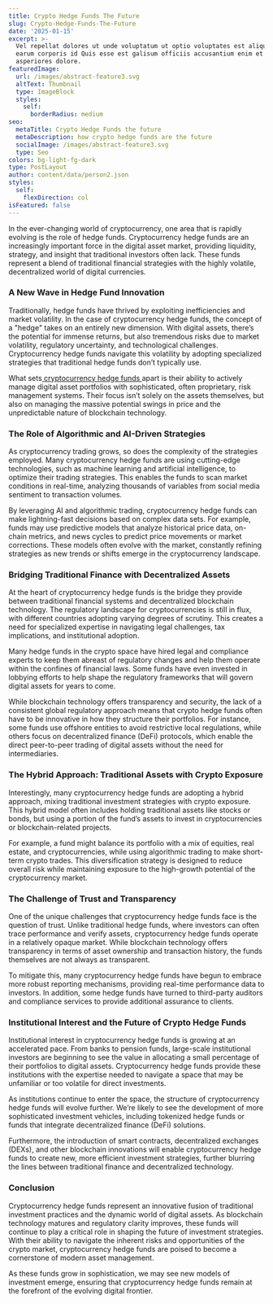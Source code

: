 ```yaml
---
title: Crypto Hedge Funds The Future
slug: Crypto-Hedge-Funds-The-Future
date: '2025-01-15'
excerpt: >-
  Vel repellat dolores ut unde voluptatum ut optio voluptates est aliquid. Ut
  earum corporis id Quis esse est galisum officiis accusantium enim et
  asperiores dolore.
featuredImage:
  url: /images/abstract-feature3.svg
  altText: Thumbnail
  type: ImageBlock
  styles:
    self:
      borderRadius: medium
seo:
  metaTitle: Crypto Hedge Funds the future
  metaDescription: how crypto hedge funds are the future
  socialImage: /images/abstract-feature3.svg
  type: Seo
colors: bg-light-fg-dark
type: PostLayout
author: content/data/person2.json
styles:
  self:
    flexDirection: col
isFeatured: false
---
```

In the ever-changing world of cryptocurrency, one area that is rapidly evolving is the role of hedge funds. Cryptocurrency hedge funds are an increasingly important force in the digital asset market, providing liquidity, strategy, and insight that traditional investors often lack. These funds represent a blend of traditional financial strategies with the highly volatile, decentralized world of digital currencies.

### A New Wave in Hedge Fund Innovation

Traditionally, hedge funds have thrived by exploiting inefficiencies and market volatility. In the case of cryptocurrency hedge funds, the concept of a "hedge" takes on an entirely new dimension. With digital assets, there’s the potential for immense returns, but also tremendous risks due to market volatility, regulatory uncertainty, and technological challenges. Cryptocurrency hedge funds navigate this volatility by adopting specialized strategies that traditional hedge funds don’t typically use.

What sets[ cryptocurrency hedge funds ](https://cryptoassetmanagers.com/crypto-hedge-fund/)apart is their ability to actively manage digital asset portfolios with sophisticated, often proprietary, risk management systems. Their focus isn’t solely on the assets themselves, but also on managing the massive potential swings in price and the unpredictable nature of blockchain technology.

### The Role of Algorithmic and AI-Driven Strategies

As cryptocurrency trading grows, so does the complexity of the strategies employed. Many cryptocurrency hedge funds are using cutting-edge technologies, such as machine learning and artificial intelligence, to optimize their trading strategies. This enables the funds to scan market conditions in real-time, analyzing thousands of variables from social media sentiment to transaction volumes.

By leveraging AI and algorithmic trading, cryptocurrency hedge funds can make lightning-fast decisions based on complex data sets. For example, funds may use predictive models that analyze historical price data, on-chain metrics, and news cycles to predict price movements or market corrections. These models often evolve with the market, constantly refining strategies as new trends or shifts emerge in the cryptocurrency landscape.

### Bridging Traditional Finance with Decentralized Assets

At the heart of cryptocurrency hedge funds is the bridge they provide between traditional financial systems and decentralized blockchain technology. The regulatory landscape for cryptocurrencies is still in flux, with different countries adopting varying degrees of scrutiny. This creates a need for specialized expertise in navigating legal challenges, tax implications, and institutional adoption.

Many hedge funds in the crypto space have hired legal and compliance experts to keep them abreast of regulatory changes and help them operate within the confines of financial laws. Some funds have even invested in lobbying efforts to help shape the regulatory frameworks that will govern digital assets for years to come.

While blockchain technology offers transparency and security, the lack of a consistent global regulatory approach means that crypto hedge funds often have to be innovative in how they structure their portfolios. For instance, some funds use offshore entities to avoid restrictive local regulations, while others focus on decentralized finance (DeFi) protocols, which enable the direct peer-to-peer trading of digital assets without the need for intermediaries.

### The Hybrid Approach: Traditional Assets with Crypto Exposure

Interestingly, many cryptocurrency hedge funds are adopting a hybrid approach, mixing traditional investment strategies with crypto exposure. This hybrid model often includes holding traditional assets like stocks or bonds, but using a portion of the fund’s assets to invest in cryptocurrencies or blockchain-related projects.

For example, a fund might balance its portfolio with a mix of equities, real estate, and cryptocurrencies, while using algorithmic trading to make short-term crypto trades. This diversification strategy is designed to reduce overall risk while maintaining exposure to the high-growth potential of the cryptocurrency market.

### The Challenge of Trust and Transparency

One of the unique challenges that cryptocurrency hedge funds face is the question of trust. Unlike traditional hedge funds, where investors can often trace performance and verify assets, cryptocurrency hedge funds operate in a relatively opaque market. While blockchain technology offers transparency in terms of asset ownership and transaction history, the funds themselves are not always as transparent.

To mitigate this, many cryptocurrency hedge funds have begun to embrace more robust reporting mechanisms, providing real-time performance data to investors. In addition, some hedge funds have turned to third-party auditors and compliance services to provide additional assurance to clients.

### Institutional Interest and the Future of Crypto Hedge Funds

Institutional interest in cryptocurrency hedge funds is growing at an accelerated pace. From banks to pension funds, large-scale institutional investors are beginning to see the value in allocating a small percentage of their portfolios to digital assets. Cryptocurrency hedge funds provide these institutions with the expertise needed to navigate a space that may be unfamiliar or too volatile for direct investments.

As institutions continue to enter the space, the structure of cryptocurrency hedge funds will evolve further. We’re likely to see the development of more sophisticated investment vehicles, including tokenized hedge funds or funds that integrate decentralized finance (DeFi) solutions.

Furthermore, the introduction of smart contracts, decentralized exchanges (DEXs), and other blockchain innovations will enable cryptocurrency hedge funds to create new, more efficient investment strategies, further blurring the lines between traditional finance and decentralized technology.

### Conclusion

Cryptocurrency hedge funds represent an innovative fusion of traditional investment practices and the dynamic world of digital assets. As blockchain technology matures and regulatory clarity improves, these funds will continue to play a critical role in shaping the future of investment strategies. With their ability to navigate the inherent risks and opportunities of the crypto market, cryptocurrency hedge funds are poised to become a cornerstone of modern asset management.

As these funds grow in sophistication, we may see new models of investment emerge, ensuring that cryptocurrency hedge funds remain at the forefront of the evolving digital frontier.
